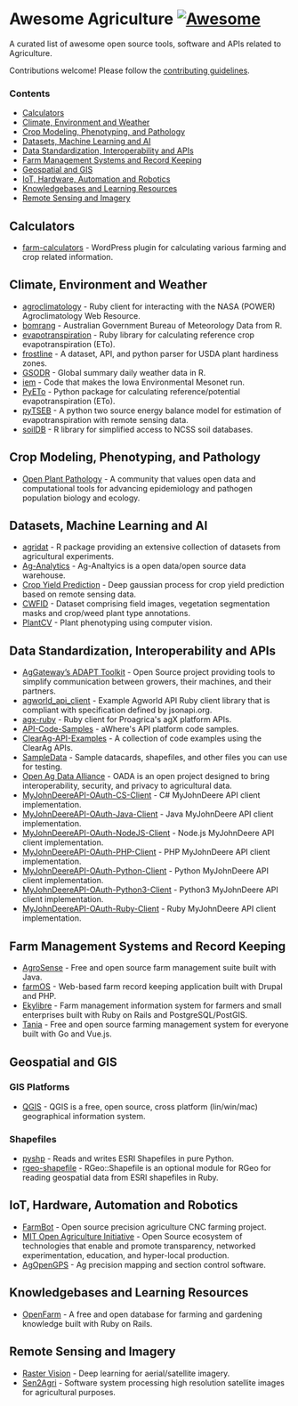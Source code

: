 # Awesome Agriculture [![Awesome](https://awesome.re/badge.svg)](https://awesome.re)

A curated list of awesome open source tools, software and APIs related to Agriculture.

Contributions welcome! Please follow the [contributing guidelines](https://github.com/beaorn/awesome-agriculture/blob/master/contributing.md).

### Contents

- [Calculators](#calculators)
- [Climate, Environment and Weather](#climate-environment-and-weather)
- [Crop Modeling, Phenotyping, and Pathology](#crop-modeling-phenotyping-and-pathology)
- [Datasets, Machine Learning and AI](#datasets-machine-learning-and-ai)
- [Data Standardization, Interoperability and APIs](#data-standardization-interoperability-and-apis)
- [Farm Management Systems and Record Keeping](#farm-management-systems-and-record-keeping)
- [Geospatial and GIS](#geospatial-and-gis)
- [IoT, Hardware, Automation and Robotics](#iot-hardware-automation-and-robotics)
- [Knowledgebases and Learning Resources](#knowledgebases-and-learning-resources)
- [Remote Sensing and Imagery](#remote-sensing-and-imagery)

## Calculators

* [farm-calculators](https://github.com/beaorn/farm-calculators) - WordPress plugin for calculating various farming and crop related information.

## Climate, Environment and Weather

* [agroclimatology](https://github.com/beaorn/agroclimatology) - Ruby client for interacting with the NASA (POWER) Agroclimatology Web Resource.
* [bomrang](https://github.com/ropensci/bomrang) - Australian Government Bureau of Meteorology Data from R.
* [evapotranspiration](https://github.com/beaorn/evapotranspiration) - Ruby library for calculating reference crop evapotranspiration (ETo).
* [frostline](https://github.com/waldoj/frostline) - A dataset, API, and python parser for USDA plant hardiness zones.
* [GSODR](https://github.com/ropensci/GSODR) - Global summary daily weather data in R.
* [iem](https://github.com/akrherz/iem) - Code that makes the Iowa Environmental Mesonet run.
* [PyETo](https://github.com/woodcrafty/PyETo) - Python package for calculating reference/potential evapotranspiration (ETo).
* [pyTSEB](https://github.com/hectornieto/pyTSEB) - A python two source energy balance model for estimation of evapotranspiration with remote sensing data.
* [soilDB](https://github.com/ncss-tech/soilDB) - R library for simplified access to NCSS soil databases.

## Crop Modeling, Phenotyping, and Pathology

* [Open Plant Pathology](https://www.openplantpathology.org/) - A community that values open data and computational tools for advancing epidemiology and pathogen population biology and ecology.

## Datasets, Machine Learning and AI

* [agridat](https://github.com/kwstat/agridat) - R package providing an extensive collection of datasets from agricultural experiments.
* [Ag-Analytics](https://github.com/woodardjoshua/Ag-Analytics) - Ag-Analtyics is a open data/open source data warehouse.
* [Crop Yield Prediction](https://github.com/JiaxuanYou/crop_yield_prediction) - Deep gaussian process for crop yield prediction based on remote sensing data.
* [CWFID](https://github.com/cwfid/dataset) - Dataset comprising field images, vegetation segmentation masks and crop/weed plant type annotations.
* [PlantCV](https://github.com/danforthcenter/plantcv) - Plant phenotyping using computer vision.

## Data Standardization, Interoperability and APIs

* [AgGateway’s ADAPT Toolkit](https://adaptframework.org) - Open Source project providing tools to simplify communication between growers, their machines, and their partners.
* [agworld_api_client](https://github.com/agworld/agworld_api_client) - Example Agworld API Ruby client library that is compliant with specification defined by jsonapi.org.
* [agx-ruby](https://github.com/beaorn/agx-ruby) - Ruby client for Proagrica's agX platform APIs.
* [API-Code-Samples](https://github.com/aWhereAPI/API-Code-Samples) - aWhere's API platform code samples.
* [ClearAg-API-Examples](https://github.com/IterisClearAg/ClearAg-API-Examples) - A collection of code examples using the ClearAg APIs.
* [SampleData](https://github.com/JohnDeere/SampleData) - Sample datacards, shapefiles, and other files you can use for testing.
* [Open Ag Data Alliance](https://github.com/oada) - OADA is an open project designed to bring interoperability, security, and privacy to agricultural data.
* [MyJohnDeereAPI-OAuth-CS-Client](https://github.com/JohnDeere/MyJohnDeereAPI-OAuth-CS-Client) - C# MyJohnDeere API client implementation.
* [MyJohnDeereAPI-OAuth-Java-Client](https://github.com/JohnDeere/MyJohnDeereAPI-OAuth-Java-Client) - Java MyJohnDeere API client implementation.
* [MyJohnDeereAPI-OAuth-NodeJS-Client](https://github.com/JohnDeere/MyJohnDeereAPI-OAuth-NodeJS-Client) - Node.js MyJohnDeere API client implementation.
* [MyJohnDeereAPI-OAuth-PHP-Client](https://github.com/JohnDeere/MyJohnDeereAPI-OAuth-PHP-Client) - PHP MyJohnDeere API client implementation.
* [MyJohnDeereAPI-OAuth-Python-Client](https://github.com/JohnDeere/MyJohnDeereAPI-OAuth-Python-Client) - Python MyJohnDeere API client implementation.
* [MyJohnDeereAPI-OAuth-Python3-Client](https://github.com/JohnDeere/MyJohnDeereAPI-OAuth-Python3-Client) - Python3 MyJohnDeere API client implementation.
* [MyJohnDeereAPI-OAuth-Ruby-Client](https://github.com/JohnDeere/MyJohnDeereAPI-OAuth-Ruby-Client) - Ruby MyJohnDeere API client implementation.

## Farm Management Systems and Record Keeping

* [AgroSense](https://bitbucket.org/corizon/agrosense) - Free and open source farm management suite built with Java.
* [farmOS](https://github.com/farmOS/farmOS) - Web-based farm record keeping application built with Drupal and PHP.
* [Ekylibre](https://github.com/ekylibre/ekylibre) - Farm management information system for farmers and small enterprises built with Ruby on Rails and PostgreSQL/PostGIS.
* [Tania](https://github.com/Tanibox/tania-core) - Free and open source farming management system for everyone built with Go and Vue.js.

## Geospatial and GIS

### GIS Platforms

* [QGIS](https://qgis.org) - QGIS is a free, open source, cross platform (lin/win/mac) geographical information system.

### Shapefiles

* [pyshp](https://github.com/GeospatialPython/pyshp) - Reads and writes ESRI Shapefiles in pure Python.
* [rgeo-shapefile](https://github.com/rgeo/rgeo-shapefile) - RGeo::Shapefile is an optional module for RGeo for reading geospatial data from ESRI shapefiles in Ruby.

## IoT, Hardware, Automation and Robotics

* [FarmBot](https://github.com/farmbot) -  Open source precision agriculture CNC farming project.
* [MIT Open Agriculture Initiative](https://github.com/openaginitiative) -  Open Source ecosystem of technologies that enable and promote transparency, networked experimentation, education, and hyper-local production.
* [AgOpenGPS](https://github.com/farmerbriantee/AgOpenGPS) - Ag precision mapping and section control software.

## Knowledgebases and Learning Resources

* [OpenFarm](https://github.com/openfarmcc/OpenFarm) - A free and open database for farming and gardening knowledge built with Ruby on Rails.

## Remote Sensing and Imagery

* [Raster Vision](https://github.com/azavea/raster-vision) - Deep learning for aerial/satellite imagery.
* [Sen2Agri](https://github.com/Sen2Agri/Sen2Agri-System) - Software system processing high resolution satellite images for agricultural purposes.
